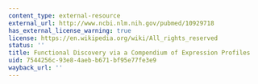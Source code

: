 ```yaml
---
content_type: external-resource
external_url: http://www.ncbi.nlm.nih.gov/pubmed/10929718
has_external_license_warning: true
license: https://en.wikipedia.org/wiki/All_rights_reserved
status: ''
title: Functional Discovery via a Compendium of Expression Profiles
uid: 7544256c-93e8-4aeb-b671-bf95e77fe3e9
wayback_url: ''
---
```

